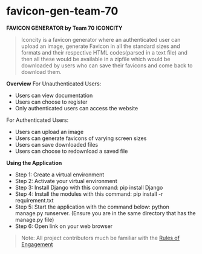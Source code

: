 # favicon-gen-team-70
**FAVICON GENERATOR by Team 70**
**ICONCITY**
>Iconcity is a favicon generator where an authenticated user can upload an image, generate Favicon in all the standard sizes and formats and their respective HTML codes(parsed in a text file) and then all these would be available in a zipfile which would be downloaded by users who can save their favicons and come back to download them.

**Overview**
For Unauthenticated Users:
- Users can view documentation
- Users can choose to register
- Only authenticated users can access the website

For Authenticated Users:
- Users can upload an image
- Users can generate favicons of varying screen sizes
- Users can save downloaded files
- Users can choose to redownload a saved file

**Using the Application**
- Step 1: Create a virtual environment
- Step 2: Activate your virtual environment
- Step 3: Install Django with this command: pip install Django
- Step 4: Install the modules with this command: pip install -r requirement.txt
- Step 5: Start the application with the command below: python manage.py runserver. (Ensure you are in the same directory that has the manage.py file)
- Step 6: Open link on your web browser




>Note: All project contributors much be familiar with the [Rules of Engagement](https://docs.google.com/document/d/1D9N1TRe5wGy6t3cCa-JtPIFo-S4-cVjq1lsBvtaXHqo/edit?usp=sharing)
